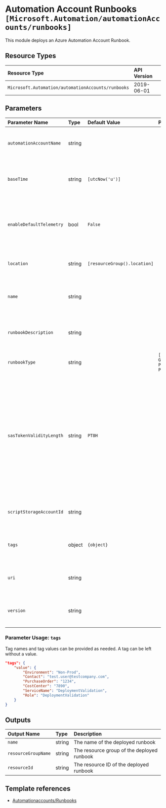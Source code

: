 # Automation Account Runbooks `[Microsoft.Automation/automationAccounts/runbooks]`

This module deploys an Azure Automation Account Runbook.

## Resource Types

| Resource Type | API Version |
| :-- | :-- |
| `Microsoft.Automation/automationAccounts/runbooks` | 2019-06-01 |

## Parameters

| Parameter Name | Type | Default Value | Possible Values | Description |
| :-- | :-- | :-- | :-- | :-- |
| `automationAccountName` | string |  |  | Required. Name of the parent Automation Account. |
| `baseTime` | string | `[utcNow('u')]` |  | Optional. Time used as a basis for e.g. the schedule start date. |
| `enableDefaultTelemetry` | bool | `False` |  | Optional. Enable telemetry via the Customer Usage Attribution ID (GUID). |
| `location` | string | `[resourceGroup().location]` |  | Optional. Location for all resources. |
| `name` | string |  |  | Required. Name of the Automation Account runbook. |
| `runbookDescription` | string |  |  | Optional. The description of the runbook. |
| `runbookType` | string |  | `[Graph, GraphPowerShell, GraphPowerShellWorkflow, PowerShell, PowerShellWorkflow]` | Required. The type of the runbook. |
| `sasTokenValidityLength` | string | `PT8H` |  | Optional. SAS token validity length. Usage: 'PT8H' - valid for 8 hours; 'P5D' - valid for 5 days; 'P1Y' - valid for 1 year. When not provided, the SAS token will be valid for 8 hours. |
| `scriptStorageAccountId` | string |  |  | Optional. ID of the runbook storage account. |
| `tags` | object | `{object}` |  | Optional. Tags of the Automation Account resource. |
| `uri` | string |  |  | Optional. The uri of the runbook content. |
| `version` | string |  |  | Optional. The version of the runbook content. |

### Parameter Usage: `tags`

Tag names and tag values can be provided as needed. A tag can be left without a value.

```json
"tags": {
    "value": {
        "Environment": "Non-Prod",
        "Contact": "test.user@testcompany.com",
        "PurchaseOrder": "1234",
        "CostCenter": "7890",
        "ServiceName": "DeploymentValidation",
        "Role": "DeploymentValidation"
    }
}
```

## Outputs

| Output Name | Type | Description |
| :-- | :-- | :-- |
| `name` | string | The name of the deployed runbook |
| `resourceGroupName` | string | The resource group of the deployed runbook |
| `resourceId` | string | The resource ID of the deployed runbook |

## Template references

- [Automationaccounts/Runbooks](https://docs.microsoft.com/en-us/azure/templates/Microsoft.Automation/2019-06-01/automationAccounts/runbooks)
